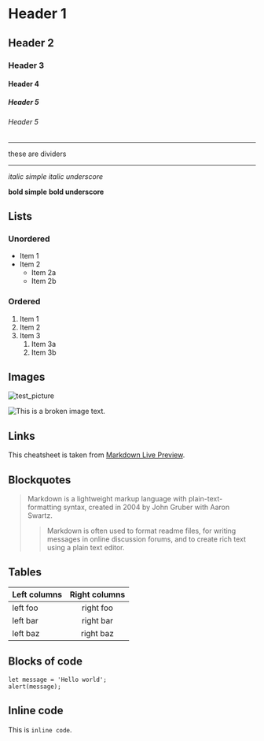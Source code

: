# Header 1
## Header 2
### Header 3
#### Header 4
##### Header 5
###### Header 5

---
these are dividers
- - - 

*italic simple*
_italic underscore_

**bold simple**
__bold underscore__

## Lists

### Unordered

* Item 1
* Item 2
    * Item 2a
    * Item 2b

### Ordered

1. Item 1
2. Item 2
3. Item 3
   1. Item 3a
   1. Item 3b

## Images
![test_picture](https://user-images.githubusercontent.com/94362771/143295446-affcbd26-02c5-43d2-bfc1-2255c16c4768.png)

![This is a broken image text.](/image/sample.png "This is a sample image.")

## Links

This cheatsheet is taken from [Markdown Live Preview](https://markdownlivepreview.com/).

## Blockquotes

> Markdown is a lightweight markup language with plain-text-formatting syntax, created in 2004 by John Gruber with Aaron Swartz.
>
>> Markdown is often used to format readme files, for writing messages in online discussion forums, and to create rich text using a plain text editor.

## Tables

| Left columns  | Right columns |
| ------------- |:-------------:|
| left foo      | right foo     |
| left bar      | right bar     |
| left baz      | right baz     |

## Blocks of code

```
let message = 'Hello world';
alert(message);
```

## Inline code

This is `inline code`.
